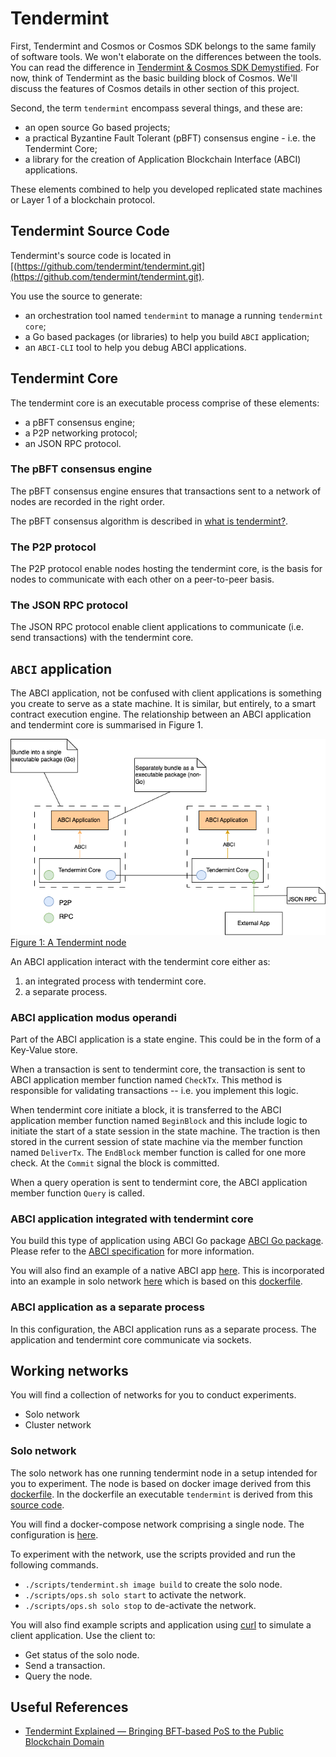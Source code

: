 # Tendermint



First, Tendermint and Cosmos or Cosmos SDK belongs to the same family of software tools. We won't elaborate on the differences between the tools. You can read the difference in [Tendermint & Cosmos SDK Demystified](https://medium.com/coinmonks/tendermint-cosmos-sdk-demystified-47385cf77cf6). For now, think of Tendermint as the basic building block of Cosmos. We'll discuss the features of Cosmos details in other section of this project.

Second, the term `tendermint` encompass several things, and these are:

* an open source Go based projects;
* a practical Byzantine Fault Tolerant (pBFT) consensus engine - i.e. the Tendermint Core;
* a library for the creation of Application Blockchain Interface (ABCI) applications.

These elements combined to help you developed replicated state machines or Layer 1 of a blockchain protocol.

## Tendermint Source Code

Tendermint's source code is located in [(https://github.com/tendermint/tendermint.git](https://github.com/tendermint/tendermint.git).

You use the source to generate:

* an orchestration tool named `tendermint` to manage a running `tendermint core`;
* a Go based packages (or libraries) to help you build `ABCI` application;
* an `ABCI-CLI` tool to help you debug ABCI applications.

## Tendermint Core

The tendermint core is an executable process comprise of these elements:

* a pBFT consensus engine;
* a P2P networking protocol;
* an JSON RPC protocol.

### The pBFT consensus engine

The pBFT consensus engine ensures that transactions sent to a network of nodes are recorded in the right order. 

The pBFT consensus algorithm is described in [what is tendermint?](https://docs.tendermint.com/v0.34/introduction/what-is-tendermint.html).

### The P2P protocol

The P2P protocol enable nodes hosting the tendermint core, is the basis for nodes to communicate with each other on a peer-to-peer basis.

### The JSON RPC protocol

The JSON RPC protocol enable client applications to communicate (i.e. send transactions) with the tendermint core.

## `ABCI` application

The ABCI application, not be confused with client applications is something you create to serve as a state machine. It is similar, but entirely, to a smart contract execution engine. The relationship between an ABCI application and tendermint core is summarised in Figure 1.

![Figure 1](../assets/img/tendermint-arch.png)<br>
<u>Figure 1: A Tendermint node</u>

An ABCI application interact with the tendermint core either as:

1. an integrated process with tendermint core.
1. a separate process.

### ABCI application modus operandi

Part of the ABCI application is a state engine. This could be in the form of a Key-Value store.

When a transaction is sent to tendermint core, the transaction is sent to ABCI application member function named `CheckTx`. This method is responsible for validating transactions -- i.e. you implement this logic.

When tendermint core initiate a block, it is transferred to the ABCI application member function named `BeginBlock` and this include logic to initiate the start of a state session in the state machine. The traction is then stored in the current session of state machine via the member function named `DeliverTx`. The `EndBlock` member function is called for one more check. At the `Commit` signal the block is committed. 

When a query operation is sent to tendermint core, the ABCI application member function `Query` is called.


### ABCI application integrated with tendermint core

You build this type of application using ABCI Go package [ABCI Go package](https://github.com/tendermint/tendermint/tree/v0.34.x/abci). Please refer to the [ABCI specification](https://github.com/tendermint/tendermint/tree/v0.34.x/spec/abci) for more information.

You will also find an example of a native ABCI app [here](../cmd/tmint/ex1/main.go). This is incorporated into an example in solo network [here](../deployments/tmint/solo.yml) which is based on this [dockerfile](../build/tmint/dev.dockerfile).

### ABCI application as a separate process

In this configuration, the ABCI application runs as a separate process. The application and tendermint core communicate via sockets.

## Working networks

You will find a collection of networks for you to conduct experiments.

* Solo network
* Cluster network

### Solo network

The solo network has one running tendermint node in a setup intended for you to experiment. The node is based on docker image derived from this [dockerfile](../build/tendermint/dev.dockerfile). In the dockerfile an executable `tendermint` is derived from this [source code](https://github.com/tendermint/tendermint.git).

You will find a docker-compose network comprising a single node. The configuration is [here](../deployments/tmint/solo.yml).

To experiment with the network, use the scripts provided and run the following commands.

* `./scripts/tendermint.sh image build` to create the solo node.
* `./scripts/ops.sh solo start` to activate the network.
* `./scripts/ops.sh solo stop` to de-activate the network.

You will also find example scripts and application using [curl](../examples/tmint/curl/txn.sh) to simulate a client application. Use the client to:

* Get status of the solo node.
* Send a transaction.
* Query the node.

## Useful References

* [Tendermint Explained — Bringing BFT-based PoS to the Public Blockchain Domain](https://blog.cosmos.network/tendermint-explained-bringing-bft-based-pos-to-the-public-blockchain-domain-f22e274a0fdb)